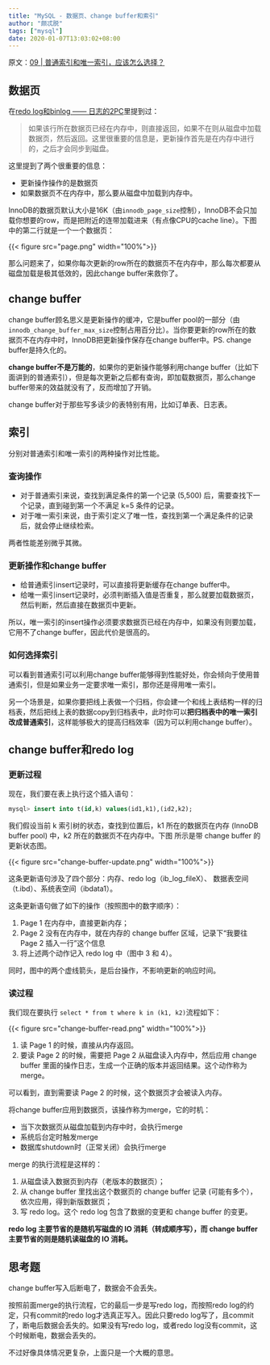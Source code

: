 ```yaml
---
title: "MySQL - 数据页、change buffer和索引"
author: "颇忒脱"
tags: ["mysql"]
date: 2020-01-07T13:03:02+08:00
---
```


<!--more-->

原文：[09 | 普通索引和唯一索引，应该怎么选择？](https://time.geekbang.org/column/article/70848)

## 数据页

在[redo log和binlog —— 日志的2PC](../redo-log-binlog)里提到过：

> 如果该行所在数据页已经在内存中，则直接返回，如果不在则从磁盘中加载数据页，然后返回。这里很重要的信息是，更新操作首先是在内存中进行的，之后才会同步到磁盘。

这里提到了两个很重要的信息：

* 更新操作操作的是数据页
* 如果数据页不在内存中，那么要从磁盘中加载到内存中。

InnoDB的数据页默认大小是16K（由`innodb_page_size`控制），InnoDB不会只加载你想要的row，而是把附近的连带加载进来（有点像CPU的cache line）。下图中的第二行就是一个一个数据页：

{{< figure src="page.png" width="100%">}}

那么问题来了，如果你每次更新的row所在的数据页不在内存中，那么每次都要从磁盘加载是极其低效的，因此change buffer来救你了。

## change buffer

change buffer顾名思义是更新操作的缓冲，它是buffer pool的一部分（由`innodb_change_buffer_max_size`控制占用百分比）。当你要更新的row所在的数据页不在内存中时，InnoDB把更新操作保存在change buffer中。PS. change buffer是持久化的。

**change buffer不是万能的**，如果你的更新操作能够利用change buffer（比如下面讲到的普通索引），但是每次更新之后都有查询，即加载数据页，那么change buffer带来的效益就没有了，反而增加了开销。

change buffer对于那些写多读少的表特别有用，比如订单表、日志表。

## 索引

分别对普通索引和唯一索引的两种操作对比性能。

### 查询操作

* 对于普通索引来说，查找到满足条件的第一个记录 (5,500) 后，需要查找下一个记录，直到碰到第一个不满足 k=5 条件的记录。
* 对于唯一索引来说，由于索引定义了唯一性，查找到第一个满足条件的记录后，就会停止继续检索。

两者性能差别微乎其微。

### 更新操作和change buffer

* 给普通索引insert记录时，可以直接将更新缓存在change buffer中。
* 给唯一索引insert记录时，必须判断插入值是否重复，那么就要加载数据页，然后判断，然后直接在数据页中更新。

所以，唯一索引的insert操作必须要求数据页已经在内存中，如果没有则要加载，它用不了change buffer，因此代价是很高的。

### 如何选择索引

可以看到普通索引可以利用change buffer能够得到性能好处，你会倾向于使用普通索引，但是如果业务一定要求唯一索引，那你还是得用唯一索引。

另一个场景是，如果你要把线上表做一个归档，你会建一个和线上表结构一样的归档表，然后把线上表的数据copy到归档表中，此时你可以**把归档表中的唯一索引改成普通索引**，这样能够极大的提高归档效率（因为可以利用change buffer）。

## change buffer和redo log

### 更新过程

现在，我们要在表上执行这个插入语句：

```sql
mysql> insert into t(id,k) values(id1,k1),(id2,k2);
```

我们假设当前 k 索引树的状态，查找到位置后，k1 所在的数据页在内存 (InnoDB buffer pool) 中，k2 所在的数据页不在内存中。下图 所示是带 change buffer 的更新状态图。

{{< figure src="change-buffer-update.png" width="100%">}}

这条更新语句涉及了四个部分：内存、redo log（ib_log_fileX）、 数据表空间（t.ibd）、系统表空间（ibdata1）。

这条更新语句做了如下的操作（按照图中的数字顺序）：

1. Page 1 在内存中，直接更新内存；
2. Page 2 没有在内存中，就在内存的 change buffer 区域，记录下“我要往 Page 2 插入一行”这个信息
3. 将上述两个动作记入 redo log 中（图中 3 和 4）。

同时，图中的两个虚线箭头，是后台操作，不影响更新的响应时间。

### 读过程

我们现在要执行 `select * from t where k in (k1, k2)`流程如下：

{{< figure src="change-buffer-read.png" width="100%">}}

1. 读 Page 1 的时候，直接从内存返回。
2. 要读 Page 2 的时候，需要把 Page 2 从磁盘读入内存中，然后应用 change buffer 里面的操作日志，生成一个正确的版本并返回结果。这个动作称为merge。

可以看到，直到需要读 Page 2 的时候，这个数据页才会被读入内存。

将change buffer应用到数据页，该操作称为merge，它的时机：

* 当下次数据页从磁盘加载到内存中时，会执行merge
* 系统后台定时触发merge
* 数据库shutdown时（正常关闭）会执行merge

merge 的执行流程是这样的：

1. 从磁盘读入数据页到内存（老版本的数据页）；
2. 从 change buffer 里找出这个数据页的 change buffer 记录 (可能有多个），依次应用，得到新版数据页；
3. 写 redo log。这个 redo log 包含了数据的变更和 change buffer 的变更。

**redo log 主要节省的是随机写磁盘的 IO 消耗（转成顺序写），而 change buffer 主要节省的则是随机读磁盘的 IO 消耗。**

## 思考题

change buffer写入后断电了，数据会不会丢失。

按照前面merge的执行流程，它的最后一步是写redo log，而按照redo log的约定，只有commit的redo log才选真正写入。因此只要redo log写了，且commit了，断电后数据会丢失的。如果没有写redo log，或者redo log没有commit，这个时候断电，数据会丢失的。

不过好像具体情况更复杂，上面只是一个大概的意思。